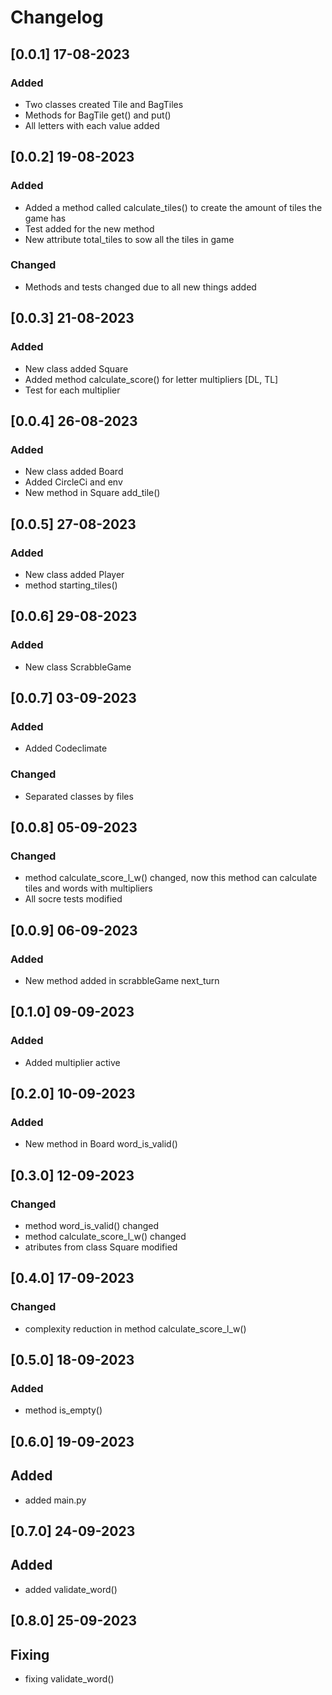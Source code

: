 # Changelog

## [0.0.1] 17-08-2023

### Added

- Two classes created Tile and BagTiles
- Methods for BagTile get() and put()
- All letters with each value added

## [0.0.2] 19-08-2023

### Added

- Added a method called calculate_tiles() to create the amount of tiles the game has
- Test added for the new method
- New attribute total_tiles to sow all the tiles in game

### Changed

- Methods and tests changed due to all new things added

## [0.0.3] 21-08-2023

### Added

- New class added Square
- Added method calculate_score() for letter multipliers [DL, TL]
- Test for each multiplier

##  [0.0.4] 26-08-2023

### Added

- New class added Board
- Added CircleCi and env
- New method in Square add_tile()

## [0.0.5] 27-08-2023

### Added

- New class added Player
- method starting_tiles()

## [0.0.6] 29-08-2023

### Added

- New class ScrabbleGame

## [0.0.7] 03-09-2023

### Added

- Added Codeclimate

### Changed

- Separated classes by files

## [0.0.8] 05-09-2023

### Changed

- method calculate_score_l_w() changed, now this method can calculate tiles and words with multipliers
- All socre tests modified 

## [0.0.9] 06-09-2023

### Added

- New method added in scrabbleGame next_turn

## [0.1.0] 09-09-2023

### Added

- Added multiplier active 

## [0.2.0] 10-09-2023

### Added

- New method in Board word_is_valid()

## [0.3.0] 12-09-2023

### Changed

- method word_is_valid() changed 
- method calculate_score_l_w() changed
- atributes from class Square modified 

## [0.4.0] 17-09-2023

### Changed

- complexity reduction in method calculate_score_l_w()

## [0.5.0] 18-09-2023

### Added

- method is_empty()

## [0.6.0] 19-09-2023

## Added

- added main.py

## [0.7.0] 24-09-2023

## Added 

- added validate_word() 

## [0.8.0] 25-09-2023

## Fixing

- fixing validate_word()